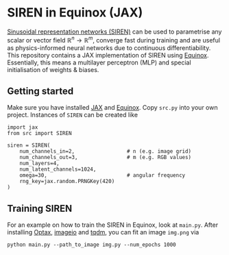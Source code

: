 # SIREN in Equinox (JAX)
[Sinusoidal representation networks (SIREN)](https://arxiv.org/abs/2006.09661) can be used to parametrise any scalar or vector field $\mathbb{R}^n \to \mathbb{R}^m$, converge fast during training and are useful as physics-informed neural networks due to continuous differentiability. This repository contains a JAX implementation of SIREN using [Equinox](https://github.com/patrick-kidger/equinox). Essentially, this means a multilayer perceptron (MLP) and special initialisation of weights & biases.

## Getting started
Make sure you have installed [JAX](https://github.com/google/jax#installation) and [Equinox](https://github.com/patrick-kidger/equinox#installation). Copy `src.py` into your own project. Instances of `SIREN` can be created like
```
import jax
from src import SIREN

siren = SIREN(
    num_channels_in=2,                 # n (e.g. image grid)
    num_channels_out=3,                # m (e.g. RGB values)
    num_layers=4,
    num_latent_channels=1024,
    omega=30,                          # angular frequency
    rng_key=jax.random.PRNGKey(420)
)
```

## Training SIREN
For an example on how to train the SIREN in Equinox, look at `main.py`. After installing [Optax](https://github.com/deepmind/optax#installation), [imageio](https://github.com/imageio/imageio) and [tqdm](https://github.com/tqdm/tqdm#installation), you can fit an image `img.png` via
```
python main.py --path_to_image img.py --num_epochs 1000
```
